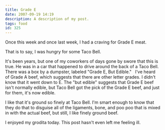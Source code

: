 ```yaml
---
title: Grade E
date: 2007-09-19 14:19
description: A description of my post.
tags: food
id: 325
---
```

Once this week and once last week, I had a craving for Grade E meat.

That is to say, I was hungry for some Taco Bell.

It's been years, but one of my coworkers of days gone by swore that this is true.  He was in a car that happened to drive around the back of a Taco Bell.  There was a box by a dumpster, labeled "Grade E, But Edible."
<span class="spanEndPreview">&nbsp;</span>
I've heard of Grade A beef, which suggests that there are other letter grades.  I didn't know that it went down to E.  The "but edible" suggests that Grade E beef isn't normally edible, but Taco Bell got the pick of the Grade E beef, and just for them, it's now edible.

I like that it's ground so finely at Taco Bell.  I'm smart enough to know that they do that to disguise all of the ligaments, bone, and poo poo that is mixed in with the actual beef, but still, I like finely ground beef.

I enjoyed my grodita today.  This post hasn't even left me feeling ill.